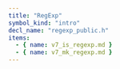 ```yaml
---
title: "RegExp"
symbol_kind: "intro"
decl_name: "regexp_public.h"
items:
  - { name: v7_is_regexp.md }
  - { name: v7_mk_regexp.md }
---
```




